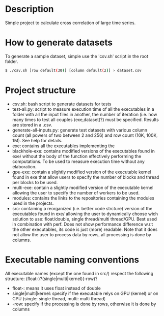# Description
Simple project to calculate cross correlation of large time series.


# How to generate datasets
To generate a sample dataset, simple use the 'csv.sh' script in the root folder.
```sh
$ ./cav.sh [row default(30)] [column default(2)] > dataset.csv
```

# Project structure
- csv.sh: bash script to generate datasets for tests
- test-all.py: script to measure execution time of all the executables in a folder with all the input files in another, the number of iteration (i.e. how many times to test all couples (exe,dataset)?) must be specified. Results are stored in a .csv. 
- generate-all-inputs.py: generate test datasets with various column count (all powers of two between 2 and 256) and row count (10K, 100K, 1M). See help for details.
- exe: contains all the executables implementing the 
- blackhole-exe: contains modified versions of the executables found in exe/ without the body of the function effectively performing the computations. To be used to measure execution time without any elaboration.
- gpu-exe: contain a slightly modified version of the executable kernel found in exe that allow users to specify the number of blocks and thread per blocks to be used.
- multi-exe: contain a slightly modified version of the executable kernel allowing the user to specify the number of workers to be used.
- modules: contains the links to the repositories containing the modules used in the projects.
- src: containing a reorganized (i.e. better code strcture) version of the executables found in exe/ allowing the user to dynamically choose wich solution to use: float/double, single thread/multi thread/GPU. Best used in combination with perf. Does not show performance difference w.r.t the other executables, its code is just (more) readable. Note that it does not allow the user to process data by rows, all processing is done by columns.

# Executable naming conventions
All executable names (except the one found in src/) respect the following structure:
(float-)?(single|multi|kernel)(-row)?

- float-: means it uses float instead of double
- single|multi|kernel: specify if the executable relys on GPU (kernel) or on CPU (single: single thread, multi: multi thread)
- -row: specify if the processing is done by rows, otherwise it is done by columns
